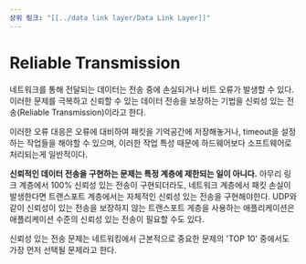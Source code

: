 ```yaml
---
상위 링크: "[[../data link layer/Data Link Layer]]"
---
```

# Reliable Transmission
네트워크를 통해 전달되는 데이터는 전송 중에 손실되거나 비트 오류가 발생할 수 있다. 이러한 문제를 극복하고 신뢰할 수 있는 데이터 전송을 보장하는 기법을 신뢰성 있는 전송(Reliable Transmission)이라고 한다.

이러한 오류 대응은 오류에 대비하여 패킷을 기억공간에 저장해놓거나, timeout을 설정하는 작업들을 해야할 수 있으며, 이러한 작업 특성 때문에 하드웨어보다 소프트웨어로 처리되는게 일반적이다.

**신뢰적인 데이터 전송을 구현하는 문제는 특정 계층에 제한되는 일이 아니다.** 아무리 링크 계층에서 100% 신뢰성 있는 전송이 구현되더라도, 네트워크 계층에서 패킷 손실이 발생한다면 트랜스포트 계층에서는 자체적인 신뢰성 있는 전송을 구현해야한다. UDP와 같이 신뢰성이 있는 전송을 보장하지 않는 트랜스포트 게층을 사용하는 애플리케이션은 애플리케이션 수준의 신뢰성 있는 전송이 필요할 수도 있다.

신뢰성 있는 전송 문제는 네트워킹에서 근본적으로 중요한 문제의 'TOP 10' 중에서도 가장 먼저 선택될 문제라고 한다.  